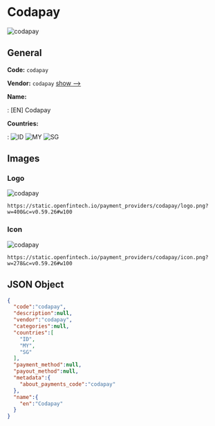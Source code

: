 
# Codapay 
![codapay](https://static.openfintech.io/payment_providers/codapay/logo.png?w=400&c=v0.59.26#w100)  

## General 
 
**Code:** `codapay` 
 
**Vendor:** `codapay` [show -->](/vendors/codapay/) 
 
**Name:** 
 
:	[EN] Codapay 
 
 
**Countries:** 
 
:	![ID](https://cdnjs.cloudflare.com/ajax/libs/flag-icon-css/3.3.0/flags/4x3/id.svg#w24) 	![MY](https://cdnjs.cloudflare.com/ajax/libs/flag-icon-css/3.3.0/flags/4x3/my.svg#w24) 	![SG](https://cdnjs.cloudflare.com/ajax/libs/flag-icon-css/3.3.0/flags/4x3/sg.svg#w24)  

## Images 

### Logo 
 
![codapay](https://static.openfintech.io/payment_providers/codapay/logo.png?w=400&c=v0.59.26#w100)  

```
https://static.openfintech.io/payment_providers/codapay/logo.png?w=400&c=v0.59.26#w100
```  

### Icon 
 
![codapay](https://static.openfintech.io/payment_providers/codapay/icon.png?w=278&c=v0.59.26#w100)  

```
https://static.openfintech.io/payment_providers/codapay/icon.png?w=278&c=v0.59.26#w100
```  

## JSON Object 

```json
{
  "code":"codapay",
  "description":null,
  "vendor":"codapay",
  "categories":null,
  "countries":[
    "ID",
    "MY",
    "SG"
  ],
  "payment_method":null,
  "payout_method":null,
  "metadata":{
    "about_payments_code":"codapay"
  },
  "name":{
    "en":"Codapay"
  }
}
```  
